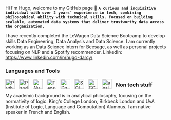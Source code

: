 Hi I'm Hugo, welcome to my GitHub page 👋
**`A curious and inquisitive individual with over 2 years’ experience in tech, combining philosophical ability with technical skills. Focused on building scalable, automated data systems that deliver trustworthy data across the organization.`**

I have recently completed the LeWagon Data Science Bootcamp to develop skills Data Engineering, Data Analysis and Data Science. 
I am currently working as an Data Science intern for Beesage, as well as personal projects focusing on NLP and a Spotify recommender.
LinkedIn: https://www.linkedin.com/in/hugo-darcy/

### Languages and Tools
<img align="left" alt="Python" width="30px" style="padding-right:10px;" src="https://cdn.jsdelivr.net/gh/devicons/devicon/icons/python/python-plain.svg" />
<img align="left" alt="Pandas" width="30px" style="padding-right:10px;" src="https://cdn.jsdelivr.net/gh/devicons/devicon/icons/pandas/pandas-original.svg" />
<img align="left" alt="Numpy" width="30px" style="padding-right:10px;"src="https://cdn.jsdelivr.net/gh/devicons/devicon/icons/numpy/numpy-original.svg" />
<img align="left" alt="Tensorflow" width="30px" style="padding-right:10px;"src="https://cdn.jsdelivr.net/gh/devicons/devicon/icons/tensorflow/tensorflow-original.svg" />
<img align="left" alt="Docker" width="30px" style="padding-right:10px;"src="https://cdn.jsdelivr.net/gh/devicons/devicon/icons/docker/docker-plain.svg" />
<img align="left" alt="SQL" width="30px" style="padding-right:10px;"src="https://cdn.jsdelivr.net/gh/devicons/devicon/icons/sqlite/sqlite-original.svg" />
<img align="left" alt="GCP" width="30px" style="padding-right:10px;"src="https://cdn.jsdelivr.net/gh/devicons/devicon/icons/googlecloud/googlecloud-original.svg" />
<img align="left" alt="ansible-original-word" width="30px" style="padding-right:10px;src="https://cdn.jsdelivr.net/gh/devicons/devicon@latest/icons/ansible/ansible-original-wordmark.svg" />
          
          



### Non tech stuff
My academic background is in analytical philosophy, focusing on the normativity of logic. King's College London, Birkbeck London and UvA (Institute of Logic, Language and Computation) Alumnus.
I am native speaker in French and English.


<!--
**hugo-a-d/hugo-a-d** is a ✨ _special_ ✨ repository because its `README.md` (this file) appears on your GitHub profile.

Here are some ideas to get you started:

- 🔭 I’m currently working on ...
- 🌱 I’m currently learning ...
- 👯 I’m looking to collaborate on ...
- 🤔 I’m looking for help with ...
- 💬 Ask me about ...
- 📫 How to reach me: ...
- 😄 Pronouns: ...
- ⚡ Fun fact: ...
-->
